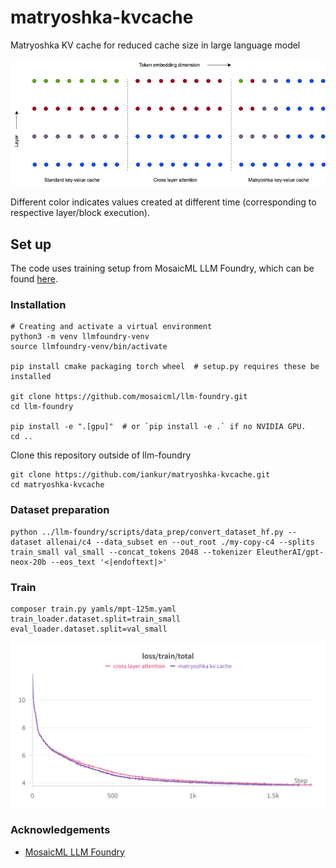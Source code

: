 # matryoshka-kvcache
Matryoshka KV cache for reduced cache size in large language model

![matryoshka kv cache](./assets/matryoshka%20kv%20cache.png)

Different color indicates values created at different time (corresponding to respective layer/block execution).

## Set up
The code uses training setup from MosaicML LLM Foundry, which can be found [here](https://github.com/mosaicml/llm-foundry/tree/main/scripts/train).

### Installation
```
# Creating and activate a virtual environment
python3 -m venv llmfoundry-venv
source llmfoundry-venv/bin/activate

pip install cmake packaging torch wheel  # setup.py requires these be installed

git clone https://github.com/mosaicml/llm-foundry.git
cd llm-foundry

pip install -e ".[gpu]"  # or `pip install -e .` if no NVIDIA GPU.
cd ..
```

Clone this repository outside of llm-foundry
```
git clone https://github.com/iankur/matryoshka-kvcache.git
cd matryoshka-kvcache
```

### Dataset preparation
```
python ../llm-foundry/scripts/data_prep/convert_dataset_hf.py --dataset allenai/c4 --data_subset en --out_root ./my-copy-c4 --splits train_small val_small --concat_tokens 2048 --tokenizer EleutherAI/gpt-neox-20b --eos_text '<|endoftext|>'
```

### Train
```
composer train.py yamls/mpt-125m.yaml train_loader.dataset.split=train_small eval_loader.dataset.split=val_small
```

![loss curve](./assets/loss.png)

### Acknowledgements
- [MosaicML LLM Foundry](https://github.com/mosaicml/llm-foundry)

